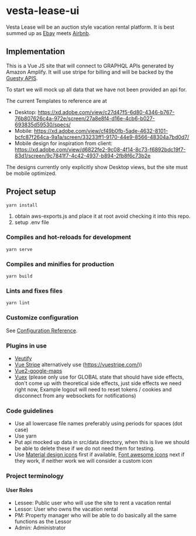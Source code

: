 # vesta-lease-ui

Vesta Lease will be an auction style vacation rental platform. It is best summed up as [Ebay](https://www.ebay.com/) meets [Airbnb](https://www.airbnb.com/).

## Implementation

This is a Vue JS site that will connect to GRAPHQL APIs generated by Amazon Amplify. It will use stripe for billing and will be backed by the [Guesty APIS](https://docs.guesty.com/).

To start we will mock up all data that we have not been provided an api for.

The current Templates to reference are at

- Desktop: https://xd.adobe.com/view/c27d47f5-6d80-4346-b767-76b807626c4a-972e/screen/27a8e8f4-d16e-4cb6-b027-693835d59530/specs/
- Mobile: https://xd.adobe.com/view/cf49b0fb-5ade-4632-8101-bcfc87f264ca-9a1a/screen/33233ff1-9170-44e9-8566-48304a7bd0d7/
- Mobile design for inspiration from client: https://xd.adobe.com/view/d6822fe2-9c08-4f14-8c73-f6892bdc19f7-83d1/screen/9c7841f7-4c42-4937-b894-2fb8f6c73b2e

The designs currently only explicitly show Desktop views, but the site must be mobile optimized.

## Project setup

```
yarn install
```

1. obtain aws-exports.js and place it at root avoid checking it into this repo.
1. setup .env file

### Compiles and hot-reloads for development

```
yarn serve
```

### Compiles and minifies for production

```
yarn build
```

### Lints and fixes files

```
yarn lint
```

### Customize configuration

See [Configuration Reference](https://cli.vuejs.org/config/).

### Plugins in use

- [Veutify](https://vuetifyjs.com/en/)
- [Vue Stripe](https://github.com/morphatic/v-stripe-elements) alternatively use (https://vuestripe.com/))
- [Vue2-google-maps](https://github.com/xkjyeah/vue-google-maps)
- [Vuex](https://vuex.vuejs.org/) (please only use for GLOBAL state that should have side effects, don't come up with theoretical side effects, just side effects we need right now, Example logout will need to reset tokens / cookies and disconnect from any websockets for notifications)

### Code guidelines

- Use all lowercase file names preferably using periods for spaces (dot case)
- Use yarn
- Put api mocked up data in src/data directory, when this is live we should be able to delete these if we do not need them for testing.
- Use [Material design icons](https://materialdesignicons.com/) first if available, [Font awesome icons](https://fontawesome.com/) next if they work, if neither work we will consider a custom icon

### Project terminology

#### User Roles

- Lessee: Public user who will use the site to rent a vacation rental
- Lessor: User who owns the vacation rental
- PM: Property manager who will be able to do basically all the same functions as the Lessor
- Admin: Administrator
